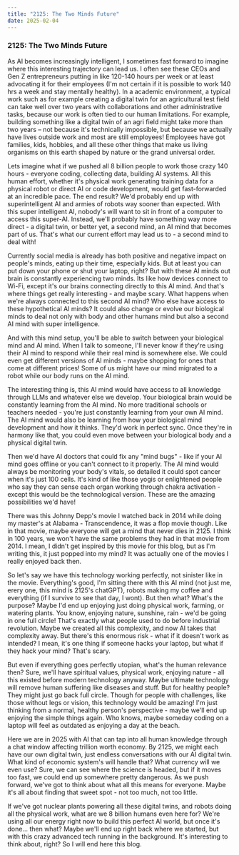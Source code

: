 ```yaml
---
title: "2125: The Two Minds Future"
date: 2025-02-04
---
```


### 2125: The Two Minds Future

As AI becomes increasingly intelligent, I sometimes fast forward to imagine where this interesting trajectory can lead us. I often see these CEOs and Gen Z 
entrepreneurs putting in like 120-140 hours per week or at least advocating it for their employees (I'm not certain if it is possible to work 140 hrs a week and stay mentally
healthy). In a academic environment, a typical work such as for example creating a digital twin for an agricultural test field can take well over two years with collaborations and other administrative tasks, because our work is 
often tied to our human limitations. For example, building something like a digital twin of an agri field might take more than two years – not because it's technically impossible, 
but because we actually have lives outside work and most are still employees! Employees have got families, kids, hobbies, and all these other things that make us living 
organisms on this earth shaped by nature or the grand universal order.

Lets imagine what if we pushed all 8 billion people to work those crazy 140 hours - everyone coding, collecting data, building AI systems. All this human effort, whether 
it's physical work generating training data for a physical robot or direct AI or code development, would get fast-forwarded at an incredible pace. The end result? We'd probably end up 
with superintelligent AI and armies of robots way sooner than expected. With this super intelligent AI, nobody's will want to sit in front of a computer to 
access this super-AI. Instead, we'll probably have something way more direct - a digital twin, or better yet, a second mind, an AI mind that becomes part of us. 
That's what our current effort may lead us to - a second mind to deal with!

Currently social media is already has both positive and negative impact on people's minds, eating up their time, especially kids. But at least you can put down your phone or shut your laptop, 
right? But with these AI minds out brain is constantly experiencing two minds. Its like how devices connect to Wi-Fi, except it's our brains connecting directly to this AI mind. 
And that's where things get really interesting - and maybe scary. What happens when we're always connected to this second AI mind? Who else have access to these hypothetical AI minds? 
It could also change or evolve our biological minds to deal not only with body and other humans mind but also a second AI mind with
super intelligence. 

And with this mind setup, you'll be able to switch between your biological mind and AI mind. When I talk to someone, I'll never know if they're using their AI mind 
to respond while their real mind is somewhere else. We could even get different versions of AI minds - maybe shopping for ones that come at different prices! 
Some of us might have our mind migrated to a robot while our body runs on the AI mind.

The interesting thing is, this AI mind would have access to all knowledge through LLMs and whatever else we develop. Your biological brain
would be constantly learning from the AI mind. No more traditional schools or teachers needed - you're just constantly learning from your own AI mind. 
The AI mind would also be learning from how your biological mind development and how it thinks. They'd work in perfect sync. Once they're in harmony 
like that, you could even move between your biological body and a physical digital twin.

Then we'd have AI doctors that could fix any "mind bugs" - like if your AI mind goes offline or you can't connect to it properly. The AI mind would always be monitoring 
your body's vitals, so detailed it could spot cancer when it's just 100 cells. It's kind of like those yogis or enlightened people who say they can sense each organ working 
through chakra activation - except this would be the technological version. These are the amazing possibilities we'd have!

There was this Johnny Depp's movie I watched back in 2014 while doing my master's at Alabama - Transcendence, it was a flop movie though. 
Like in that movie, maybe everyone will get a mind that never dies in 2125. I think in 100 years, we won't have the same problems they had in that movie from 2014. I mean,
I didn't get inspired by this movie for this blog, but as I'm writing this, it just popped into my mind? It was actually one of the movies I really enjoyed back then.

So let's say we have this technology working perfectly, not sinister like in the movie. Everything's good, I'm sitting there with this AI mind (not just me, erery one, 
this mind is 2125's chatGPT), robots making my coffee and everything (if I survive to see that day, I wont). But then what? What's the purpose? Maybe I'd end up enjoying 
just doing physical work, farming, or watering plants. You know, enjoying nature, sunshine, rain - we'd be going in one full circle! That's exactly what people used to do
before industrial revolution. Maybe we created all this complexity, and now AI takes that complexity away. But there's this enormous risk - what if it doesn't work as intended? I mean, it's one thing if someone 
hacks your laptop, but what if they hack your mind? That's scary.

But even if everything goes perfectly utopian, what's the human relevance then? Sure, we'll have spiritual values, physical work, enjoying nature - all this existed before 
modern technology anyway. Maybe ultimate technology will remove human suffering like diseases and stuff. But for healthy people? They might just go back full circle. Though 
for people with challenges, like those without legs or vision, this technology would be amazing! I'm just thinking from a normal, healthy person's perspective - 
maybe we'll end up enjoying the simple things again. Who knows, maybe someday coding on a laptop will feel as outdated as enjoying a day at the beach. 

Here we are in 2025 with AI that can tap into all human knowledge through a chat window affecting trillion worth economy. By 2125, we might each have our own digital 
twin, just endless conversations with our AI digital twin. What kind of economic system's will handle that? What currency will we even use? Sure, we can see where the 
science is headed, but if it moves too fast, we could end up somewhere pretty dangerous. As we push forward, we've got to think about what all this means for everyone. 
Maybe it's all about finding that sweet spot - not too much, not too little.

If we've got nuclear plants powering all these digital twins, and robots doing all the physical work, what are we 8 billion humans even here 
for? We're using all our energy right now to build this perfect AI world, but once it's done... then what? Maybe we'll end up right back where we started, but with this 
crazy advanced tech running in the background. It's interesting to think about, right? So I will end here this blog. 






